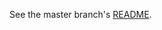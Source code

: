 See the master branch's [README](https://github.com/UltCombo/Sublime-SemicolonifyJS/blob/master/README.md).
